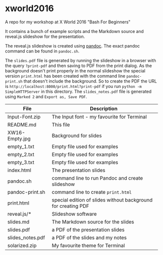 # xworld2016

A repo for my workshop at X World 2016 "Bash For Beginners"

It contains a bunch of example scripts and the Markdown source and
reveal.js slideshow for the presentation.

The reveal.js slideshow is created using [pandoc](http://pandoc.org).
The exact pandoc command can be found in `pandoc.sh`.

The `slides.pdf` file is generated by running the slideshow in  a
browser with the query `?print-pdf` and then saving to PDF from the
print dialog. As the background doesn't print properly in the normal
slideshow the special version `print.html` has been created with the
command line `pandoc-print.sh` that doesn't include the background. So
to create the PDF the URL is
`http://localhost:8000/print.html?print-pdf` if you run `python -m
SimpleHTTPServer` in this directory. The `slides_notes.pdf` file is
generated using `Marked 2` and `Export as, Save PDF`.

| File                 | Description                                |
| -------------------- | ------------------------------------------ |
| Input-Font.zip       | The Input font - my favourite for Terminal |
| README.md            | This file |
| XW16-Empty.jpg       | Background for slides |
| empty_1.txt          | Empty file used for examples |
| empty_2.txt          | Empty file used for examples |
| empty_3.txt          | Empty file used for examples |
| index.html           | The presentation slides |
| pandoc.sh            | command line to run Pandoc and create slideshow |
| pandoc-print.sh      | command line to create `print.html` |
| print.html           | special edition of slides without background for creating PDF |
| reveal.js/*          | Slideshow software |
| slides.md            | The Markdown source for the slides |
| slides.pdf           | a PDF of the presentation slides |
| slides_notes.pdf     | a PDF of the slides and my notes |
| solarized.zip        | My favourite theme for Terminal |
